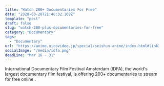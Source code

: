 ```yaml
---
title: "Watch 200+ Documentaries For Free"
date: "2020-03-20T21:40:32.169Z"
template: "post"
draft: false
slug: "watch-200-plus-documentaries-for-free"
category: "Documentary"
tags:
  - "Documentary"
url: "https://anime.nicovideo.jp/special/seishun-anime/index.html#link30"
socialImage: "/media/idfa.png"
deadLine: "Mar 16 - 31"
---
```

International Documentary Film Festival Amsterdam (IDFA), the world's largest documentary film festival, is offering 200+ documentaries to stream for free online . 